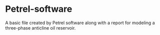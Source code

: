 # Petrel-software
A basic file created by Petrel software along with a report for modeling a three-phase anticline oil reservoir.
